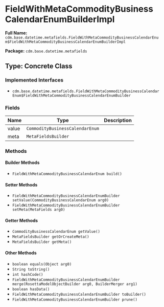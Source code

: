 # FieldWithMetaCommodityBusinessCalendarEnumBuilderImpl

**Full Name:** `cdm.base.datetime.metafields.FieldWithMetaCommodityBusinessCalendarEnum$FieldWithMetaCommodityBusinessCalendarEnumBuilderImpl`

**Package:** `cdm.base.datetime.metafields`

## Type: Concrete Class

### Implemented Interfaces

- `cdm.base.datetime.metafields.FieldWithMetaCommodityBusinessCalendarEnum$FieldWithMetaCommodityBusinessCalendarEnumBuilder`

### Fields

| Name | Type | Description |
|------|------|-------------|
| value | `CommodityBusinessCalendarEnum` |  |
| meta | `MetaFieldsBuilder` |  |

### Methods

#### Builder Methods

- `FieldWithMetaCommodityBusinessCalendarEnum build()`

#### Setter Methods

- `FieldWithMetaCommodityBusinessCalendarEnumBuilder setValue(CommodityBusinessCalendarEnum arg0)`
- `FieldWithMetaCommodityBusinessCalendarEnumBuilder setMeta(MetaFields arg0)`

#### Getter Methods

- `CommodityBusinessCalendarEnum getValue()`
- `MetaFieldsBuilder getOrCreateMeta()`
- `MetaFieldsBuilder getMeta()`

#### Other Methods

- `boolean equals(Object arg0)`
- `String toString()`
- `int hashCode()`
- `FieldWithMetaCommodityBusinessCalendarEnumBuilder merge(RosettaModelObjectBuilder arg0, BuilderMerger arg1)`
- `boolean hasData()`
- `FieldWithMetaCommodityBusinessCalendarEnumBuilder toBuilder()`
- `FieldWithMetaCommodityBusinessCalendarEnumBuilder prune()`

